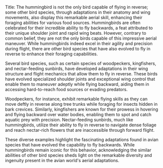 Title: The hummingbird is not the only bird capable of flying in reverse; some other bird species, through adaptations in their anatomy and wing movements, also display this remarkable aerial skill, enhancing their foraging abilities for various food sources.
Hummingbirds are often celebrated for their incredible ability to fly backwards, a feat attributed to their unique shoulder joint and rapid wing beats. However, contrary to common belief, they are not the only birds capable of this impressive aerial maneuver. While hummingbirds indeed excel in their agility and precision during flight, there are other bird species that have also evolved to fly in reverse to enhance their foraging capabilities.

Several bird species, such as certain species of woodpeckers, kingfishers, and nectar-feeding sunbirds, have developed adaptations in their wing structure and flight mechanics that allow them to fly in reverse. These birds have evolved specialized shoulder joints and exceptional wing control that enable them to maneuver adeptly while flying backward, aiding them in accessing hard-to-reach food sources or evading predators.

Woodpeckers, for instance, exhibit remarkable flying skills as they can move deftly in reverse along tree trunks while foraging for insects hidden in bark crevices. Similarly, kingfishers are known for their prowess in hovering and flying backward over water bodies, enabling them to spot and catch aquatic prey with precision. Nectar-feeding sunbirds, much like hummingbirds, utilize their ability to fly in reverse to navigate dense foliage and reach nectar-rich flowers that are inaccessible through forward flight.

These diverse examples highlight the fascinating adaptations found in avian species that have evolved the capability to fly backwards. While hummingbirds remain iconic for this behavior, acknowledging the similar abilities of other bird species sheds light on the remarkable diversity and ingenuity present in the avian world's aerial adaptations.